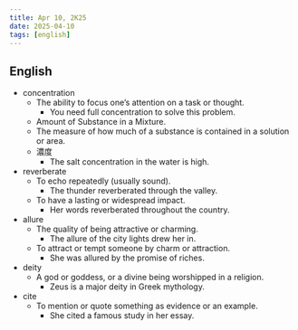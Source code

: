 ```yaml
---
title: Apr 10, 2K25
date: 2025-04-10
tags: [english]
---
```


## English

- concentration
  - The ability to focus one’s attention on a task or thought.
    - You need full concentration to solve this problem.
  - Amount of Substance in a Mixture.
  - The measure of how much of a substance is contained in a solution or area.
  - 濃度
    - The salt concentration in the water is high.
- reverberate
  - To echo repeatedly (usually sound).
    - The thunder reverberated through the valley.
  - To have a lasting or widespread impact.
    - Her words reverberated throughout the country.
- allure
  - The quality of being attractive or charming.
    - The allure of the city lights drew her in.
  - To attract or tempt someone by charm or attraction.
    - She was allured by the promise of riches.
- deity
  - A god or goddess, or a divine being worshipped in a religion.
    - Zeus is a major deity in Greek mythology.
- cite
  - To mention or quote something as evidence or an example.
    - She cited a famous study in her essay.